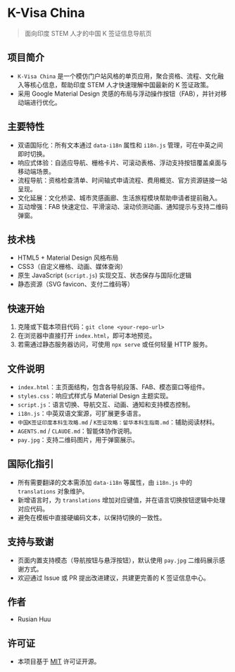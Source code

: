 # K-Visa China

> 面向印度 STEM 人才的中国 K 签证信息导航页

## 项目简介
- `K-Visa China` 是一个模仿门户站风格的单页应用，聚合资格、流程、文化融入等核心信息，帮助印度 STEM 人才快速理解中国最新的 K 签证政策。
- 采用 Google Material Design 灵感的布局与浮动操作按钮（FAB），并针对移动端进行优化。

## 主要特性
- 双语国际化：所有文本通过 `data-i18n` 属性和 `i18n.js` 管理，可在中英之间即时切换。
- 响应式体验：自适应导航、栅格卡片、可滚动表格、浮动支持按钮覆盖桌面与移动端场景。
- 流程导航：资格检查清单、时间轴式申请流程、费用概览、官方资源链接一站呈现。
- 文化延展：文化桥梁、城市灵感画廊、生活旅程模块帮助申请者提前融入。
- 互动增强：FAB 快速定位、平滑滚动、滚动侦测动画、通知提示与支持二维码弹窗。

## 技术栈
- HTML5 + Material Design 风格布局
- CSS3（自定义栅格、动画、媒体查询）
- 原生 JavaScript (`script.js`) 实现交互、状态保存与国际化逻辑
- 静态资源（SVG favicon、支付二维码等）

## 快速开始
1. 克隆或下载本项目代码：`git clone <your-repo-url>`
2. 在浏览器中直接打开 `index.html`，即可本地预览。
3. 若需通过静态服务器访问，可使用 `npx serve` 或任何轻量 HTTP 服务。

## 文件说明
- `index.html`：主页面结构，包含各导航段落、FAB、模态窗口等组件。
- `styles.css`：响应式样式与 Material Design 主题实现。
- `script.js`：语言切换、导航交互、动画、通知和支持模态控制。
- `i18n.js`：中英双语文案源，可扩展更多语言。
- `中国K签证印度本科生攻略.md` / `K签证攻略：留华本科生指南.md`：辅助阅读材料。
- `AGENTS.md` / `CLAUDE.md`：智能体协作说明。
- `pay.jpg`：支持二维码图片，用于弹窗展示。

## 国际化指引
- 所有需要翻译的文本需添加 `data-i18n` 等属性，由 `i18n.js` 中的 `translations` 对象维护。
- 新增语言时，为 `translations` 增加对应键值，并在语言切换按钮逻辑中处理对应代码。
- 避免在模板中直接硬编码文本，以保持切换的一致性。

## 支持与致谢
- 页面内置支持模态（导航按钮与悬浮按钮），默认使用 `pay.jpg` 二维码展示感谢方式。
- 欢迎通过 Issue 或 PR 提出改进建议，共建更完善的 K 签证信息中心。

## 作者
- Rusian Huu

## 许可证
- 本项目基于 [MIT](./LICENSE) 许可证开源。
